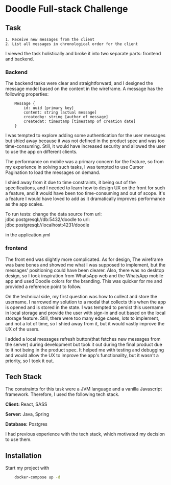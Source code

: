 # Doodle Full-stack Challenge

## Task

```
1. Receive new messages from the client
2. List all messages in chronological order for the client
```

I viewed the task holistically and broke it into two separate parts: frontend and backend.

### Backend

The backend tasks were clear and straightforward, and I designed the message model based on the content in the wireframe.
A message has the following properties:

```
    Message {
        id: uuid [primary key]
        content: string [actual message]
        createdby: string [author of message]
        createdat: timestamp [timestamp of creation date]
    }
```

I was tempted to explore adding some authentication for the user messages but shied away because it was not defined in the product spec and was too time-consuming. Still, it would have increased security and allowed the user to use the app on different clients.

The performance on mobile was a primary concern for the feature, so from my experience in solving such tasks, I was tempted to use Cursor Pagination to load the messages on demand.

I shied away from it due to time constraints, it being out of the specifications, and I needed to learn how to design UX on the front for such a feature, and it would have been too time-consuming and out of scope. It's a feature I would have loved to add as it dramatically improves performance as the app scales.

To run tests:
change
the data source from
url: jdbc:postgresql://db:5432/doodle
to
url: jdbc:postgresql://localhost:4231/doodle

in the application.yml

### frontend

The front end was slightly more complicated.
As for design, The wireframe was bare bones and showed me what I was supposed to implement, but the messages' positioning could have been clearer. Also, there was no desktop design, so I took inspiration from WhatsApp web and the WhatsApp mobile app and used Doodle colors for the branding. This was quicker for me and provided a reference point to follow.

On the technical side, my first question was how to collect and store the username. I narrowed my solution to a modal that collects this when the app is opened and is stored in the state. I was tempted to persist this username in local storage and provide the user with sign-in and out based on the local storage feature. Still, there were too many edge cases, lots to implement, and not a lot of time, so I shied away from it, but it would vastly improve the UX of the users.

I added a local messages refresh button(that fetches new messages from the server) during development but took it out during the final product due to it not being in the product spec. It helped me with testing and debugging and would allow the UX to improve the app's functionality, but it wasn't a priority, so I took it out.

## Tech Stack

The constraints for this task were a JVM language and a vanilla Javascript framework. Therefore, I used the following tech stack.

**Client:** React, SASS

**Server:** Java, Spring

**Database:** Postgres

I had previous experience with the tech stack, which motivated my decision to use them.

## Installation

Start my project with

```bash
    docker-compose up -d
```
